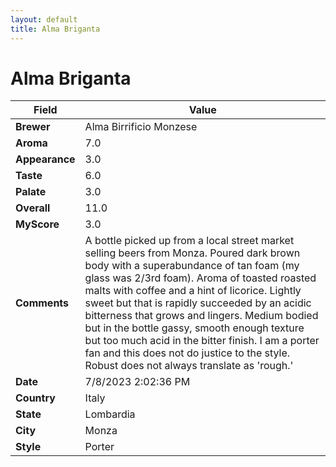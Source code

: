 ```yaml
---
layout: default
title: Alma Briganta
---
```


# Alma Briganta

| Field         | Value                                                                                                   |
|---------------|---------------------------------------------------------------------------------------------------------|
| **Brewer**    | Alma Birrificio Monzese                                                                                        |
| **Aroma**     | 7.0                                                                                         |
| **Appearance**| 3.0                                                                                    |
| **Taste**     | 6.0                                                                                         |
| **Palate**    | 3.0                                                                                        |
| **Overall**   | 11.0                                                                                       |
| **MyScore**   | 3.0                                                                                       |
| **Comments**  | A bottle picked up from a local street market selling beers from Monza. Poured dark brown body with a superabundance of tan foam (my glass was 2/3rd foam). Aroma of toasted roasted malts with coffee and a hint of licorice. Lightly sweet but that is rapidly succeeded by an acidic bitterness that grows and lingers. Medium bodied but in the bottle gassy, smooth enough texture but too much acid in the bitter finish. I am a porter fan and this does not do justice to the style. Robust does not always translate as 'rough.'                                                                                      |
| **Date**      | 7/8/2023 2:02:36 PM                                                                                          |
| **Country**   | Italy                                                                                       |
| **State**     | Lombardia                                                                                         |
| **City**      | Monza                                                                                          |
| **Style**     | Porter                                                                                         |
